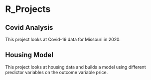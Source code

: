 # R_Projects

## Covid Analysis

  This project looks at Covid-19 data for Missouri in 2020.
  
## Housing Model

  This project looks at housing data and builds a model using different
  predictor variables on the outcome variable price.

    